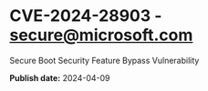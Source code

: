 # CVE-2024-28903 - secure@microsoft.com

Secure Boot Security Feature Bypass Vulnerability

**Publish date:** 2024-04-09
